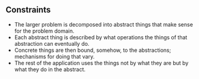 ## Constraints

- The larger problem is decomposed into abstract things that make sense for the problem domain.
- Each abstract thing is described by what operations the things of that abstraction can eventually do.
- Concrete things are then bound, somehow, to the abstractions; mechanisms for doing that vary.
- The rest of the application uses the things not by what they are but by what they do in the abstract.
